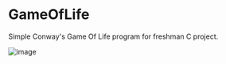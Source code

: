 # GameOfLife
Simple Conway's Game Of Life program for freshman C project.

![image](https://user-images.githubusercontent.com/92307838/143394405-8c0092e1-e684-4177-a012-82c0b1e4c6ea.png)
